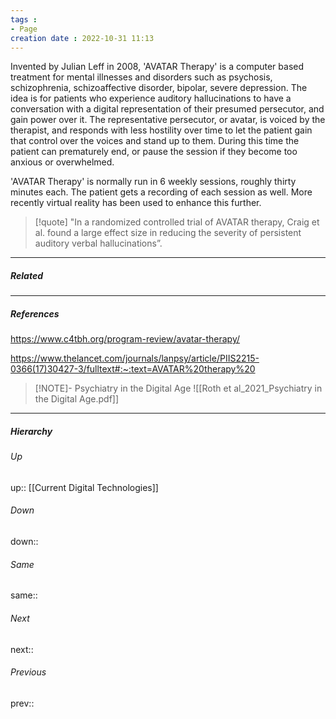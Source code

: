 ```yaml
---
tags :
- Page
creation date : 2022-10-31 11:13 
---
```


Invented by Julian Leff in 2008, 'AVATAR Therapy' is a computer based treatment for mental illnesses and disorders such as psychosis, schizophrenia, schizoaffective disorder, bipolar, severe depression. The idea is for patients who experience auditory hallucinations to have a conversation with a digital representation of their presumed persecutor, and gain power over it. The representative persecutor, or avatar, is voiced by the therapist, and responds with less hostility over time to let the patient gain that control over the voices and stand up to them. During this time the patient can prematurely end, or pause the session if they become too anxious or overwhelmed.

'AVATAR Therapy' is normally run in 6 weekly sessions, roughly thirty minutes each. The patient gets a recording of each session as well. More recently virtual reality has been used to enhance this further. 

> [!quote] 
> "In a randomized controlled trial of AVATAR therapy, Craig et al. found a large effect size in reducing the severity of persistent auditory verbal hallucinations”.



---
##### Related


---
##### References
https://www.c4tbh.org/program-review/avatar-therapy/

https://www.thelancet.com/journals/lanpsy/article/PIIS2215-0366(17)30427-3/fulltext#:~:text=AVATAR%20therapy%20

> [!NOTE]- Psychiatry in the Digital Age
> ![[Roth et al_2021_Psychiatry in the Digital Age.pdf]]

---
##### Hierarchy
###### Up
up:: [[Current Digital Technologies]]
###### Down
down:: 
###### Same
same:: 
###### Next
next:: 
###### Previous
prev:: 